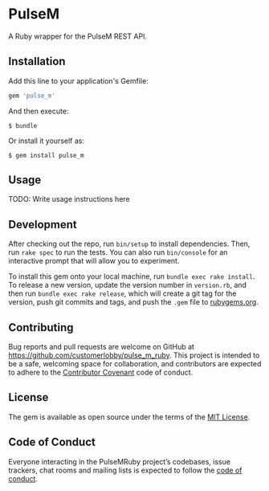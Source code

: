 # PulseM

A Ruby wrapper for the PulseM REST API.

## Installation

Add this line to your application's Gemfile:

```ruby
gem 'pulse_m'
```

And then execute:

    $ bundle

Or install it yourself as:

    $ gem install pulse_m

## Usage

TODO: Write usage instructions here

## Development

After checking out the repo, run `bin/setup` to install dependencies. Then, run `rake spec` to run the tests. You can also run `bin/console` for an interactive prompt that will allow you to experiment.

To install this gem onto your local machine, run `bundle exec rake install`. To release a new version, update the version number in `version.rb`, and then run `bundle exec rake release`, which will create a git tag for the version, push git commits and tags, and push the `.gem` file to [rubygems.org](https://rubygems.org).

## Contributing

Bug reports and pull requests are welcome on GitHub at https://github.com/customerlobby/pulse_m_ruby. This project is intended to be a safe, welcoming space for collaboration, and contributors are expected to adhere to the [Contributor Covenant](http://contributor-covenant.org) code of conduct.

## License

The gem is available as open source under the terms of the [MIT License](https://opensource.org/licenses/MIT).

## Code of Conduct

Everyone interacting in the PulseMRuby project’s codebases, issue trackers, chat rooms and mailing lists is expected to follow the [code of conduct](https://github.com/[USERNAME]/pulse_m_ruby/blob/master/CODE_OF_CONDUCT.md).
